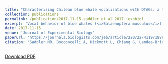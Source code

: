 ```yaml
---
title: "Characterizing Chilean blue whale vocalizations with DTAGs: a test of using tag accelerometers for caller identification"
collection: publications
permalink: /publication/2017-11-15-saddler_et_al_2017_jexpbiol
excerpt: 'Vocal behavior of blue whales (<i>Balaenoptera musculus</i>) in the Gulf of Corcovado, Chile, was analysed using both audio and accelerometer data from digital acoustic recording tags (DTAGs). Over the course of three austral summers (2014, 2015 and 2016), seventeen tags were deployed, yielding 124h of data. We report the occurrence of Southeast Pacific type 2 (SEP2) calls, which exhibit peak frequencies, durations and timing consistent with previous recordings made using towed and moored hydrophones. We also describe tonal downswept (D) calls, which have not been previously described for this population. As being able to accurately assign vocalizations to individual whales is fundamental for studying communication and for estimating population densities from call rates, we further examine the feasibility of using high-resolution DTAG accelerometers to identify low-frequency calls produced by tagged blue whales. We cross- correlated acoustic signals with simultaneous tri-axial accelerometer readings in order to analyse the phase match as well as the amplitude of accelerometer signals associated with low-frequency calls, which provides a quantitative method of determining if a call is associated with a detectable acceleration signal. Our results suggest that vocalizations from nearby individuals are also capable of registering accelerometer signals in the tagged whale’s DTAG record. We cross-correlate acceleration vectors between calls to explore the possibility of using signature acceleration patterns associated with sounds produced within the tagged whale as a new method of identifying which accelerometer-detectable calls originate from the tagged animal.'
date: 2017-11-15
venue: 'Journal of Experimental Biology'
paperurl: 'https://journals.biologists.com/jeb/article/220/22/4119/18884'
citation: 'Saddler MR, Bocconcelli A, Hickmott L, Chiang G, Landea-Briones R, Bahamonde P, Howes G, Segre P, Sayigh (2017). &quot;Characterizing Chilean blue whale vocalizations with DTAGs: a test of using tag accelerometers for caller identification.&quot; <i>Journal of Experimental Biology</i> 220, 4119-4129.'
---
```

[Download PDF](http://msaddler.github.io/files/saddler_et_al_2017_jexpbiol.pdf).
